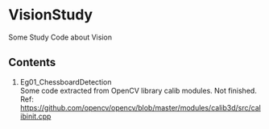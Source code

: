 # VisionStudy
Some Study Code about Vision


## Contents
1. Eg01_ChessboardDetection \
    Some code extracted from OpenCV library calib modules. Not finished.
    Ref: https://github.com/opencv/opencv/blob/master/modules/calib3d/src/calibinit.cpp
